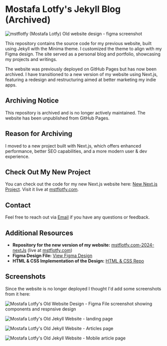 # Mostafa Lotfy's Jekyll Blog (Archived)

![mstflotfy (Mostafa Lotfy) Old website design - figma screenshot](https://github.com/user-attachments/assets/39119363-8b24-4163-9273-01e62247e3f2)

This repository contains the source code for my previous website, built using Jekyll with the Minima theme. I customized the theme to align with my Figma design. The site served as a personal blog and portfolio, showcasing my projects and writings.

The website was previously deployed on GitHub Pages but has now been archived. I have transitioned to a new version of my website using Next.js, featuring a redesign and restructuring aimed at better marketing my indie apps.

## Archiving Notice
This repository is archived and is no longer actively maintained. The website has been unpublished from GitHub Pages.

## Reason for Archiving
I moved to a new project built with Next.js, which offers enhanced performance, better SEO capabilities, and a more modern user & dev experience.

## Check Out My New Project
You can check out the code for my new Next.js website here: [New Next.js Project](https://github.com/mstflotfy/mstflotfy.com-2024-nextJs). Visit it live at [mstflotfy.com](https://mstflotfy.com).

## Contact
Feel free to reach out via [Email](mailto:contact@mstflotfy.com) if you have any questions or feedback.

## Additional Resources
- **Repository for the new version of my website:** [mstflotfy.com-2024-nextJs](https://github.com/mstflotfy/mstflotfy.com-2024-nextJs) (live at [mstflotfy.com](https://mstflotfy.com))
- **Figma Design File:** [View Figma Design](https://www.figma.com/community/file/1051279558347794166)
- **HTML & CSS Implementation of the Design:** [HTML & CSS Repo](https://github.com/mstflotfy/mstflotfy.com-redesign-figma-2-html-css)

## Screenshots

Since the website is no longer deployed I thought I'd add some screenshots from it here:

![Mostafa Lotfy's Old Website Design - Figma File screenshot showing components and respnsive design](https://github.com/user-attachments/assets/fe041d2d-6266-4e9e-8a9a-04d111ffb980)

![Mostafa Lotfy's Old Jekyll Website - landing page](https://github.com/user-attachments/assets/e96dd6d5-4383-4a9f-b96a-6a7ba625dbd7)

![Mostafa Lotfy's Old Jekyll Website - Articles page](https://github.com/user-attachments/assets/674b8cef-788e-40f8-8a65-8518cd2a5e07)

![Mostafa Lotfy's Old Jekyll Website - Mobile article page](https://github.com/user-attachments/assets/541d32aa-61ae-48be-a560-ef4d53e334df)


